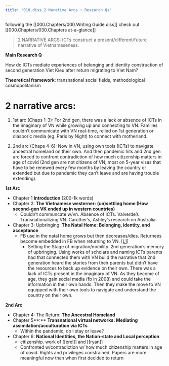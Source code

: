 ```yaml
---
title: "010.diss.2 Narative Arcs + Research Qs"
---
```

following the [[000.Chapters/000.Writing Guide.diss]]
check out [[000.Chapters/030.Chapters at-a-glance]]

> 2 NARRATIVE ARCS: ICTs construct a present/different/future narrative of Vietnameseness.

**Main Research Q**

How do ICTs mediate experiences of belonging and identity construction of second generation Viet Kieu after return migrating to Viet Nam? 

**Theoretical framework**: transnational social fields, methodological cosmopolitanism

# 2 narrative arcs:

1. 1st arc (Chaps 1-3): For 2nd gen, there was a lack or absence of ICTs in the imaginary of VN while growing up and connecting to VN. Families couldn’t communicate with VN real-time, relied on 1st generation or diasporic media (eg. Paris by Night) to connect with motherland.

2. 2nd arc (Chaps 4-6): Now in VN, using own tools (ICTs) to navigate ancestral homeland on their own. And then pandemic hits and 2nd gen are forced to confront contradiction of how much citizenship matters in age of covid (2nd gen are not citizens of VN, most on 5-year visas that have to be renewed every few months by leaving the country or extended but due to pandemic they can’t leave and are having trouble extending).

**1st Arc**
* Chapter 1 **Introduction** (200-1k words) 
* Chapter 2: **The Vietnamese westerner:** **(un)settling home (How second-gen VK ended up in western countries)**
	* Couldn’t communcate w/vn. Absence of ICTs. Valverde’s Transnationalizing VN. Caruther’s, Ashley’s research on Australia.
* Chapter 3: Upbringing: **The Natal Home: Belonging, identity, and acceptance** 
	* FB use in the natal home grows but then decreases/dies. Returnees become embedded in FB when returning to VN. [[L1]](#_msocom_1) 
		* Setting the Stage of migration/mobility. 2nd generation’s memory of upbringing. Using works of scholars and naming ICTs parents had that connected them with VN build the narrative that 2nd generation heard the stories from their parents but didn’t have the resources to back up evidence on their own. There was a lack of ICTs present in the imaginary of VN. As they become of age, they gain social media (fb in 2008) and could take the information in their own hands. Then they make the move to VN equipped with their own tools to navigate and understand the country on their own.

**2nd Arc**
* Chapter 4: The Return: **The Ancestral Homeland**
* Chapter 5**:** **Transnational virtual networks: Mediating assimilation/acculturation via ICTs**
	* Within the pandemic, do I stay or leave?
* Chapter 6: **National Identities, the Nation-state and Local perception**
	* citizenship. work of [[erel]] and [[ryan]]
	* Confronted w/contradiction w/ how much citizenship matters in age of covid. Rights and privileges constrained. Papers are more meaningful now than when first decided to return


